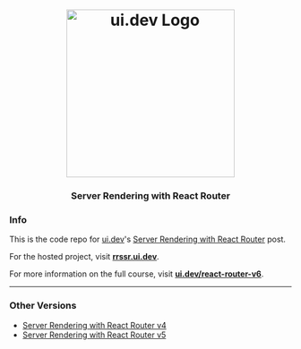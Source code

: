 <h1 align="center">
  <a href="https://ui.dev">
    <img
      src="https://ui.dev/images/logos/ui-circular-border.png"
      alt="ui.dev Logo" width="300" />
  </a>
  <br />
</h1>

<h3 align="center">Server Rendering with React Router</h3>

### Info

This is the code repo for [ui.dev](https://ui.dev)'s [Server Rendering with React Router](http://ui.dev/react-router-server-rendering) post.

For the hosted project, visit __[rrssr.ui.dev](https://rrssr.ui.dev/)__.

For more information on the full course, visit __[ui.dev/react-router-v6](https://ui.dev/react-router/)__.

***

### Other Versions

- [Server Rendering with React Router v4](https://github.com/uidotdev/rrssr-v4)
- [Server Rendering with React Router v5](https://github.com/uidotdev/react-router-v5-server-rendering)
